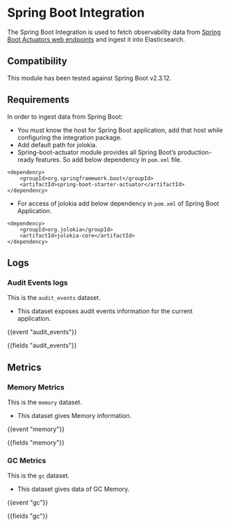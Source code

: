 # Spring Boot Integration

The Spring Boot Integration is used to fetch observability data from [Spring Boot Actuators web endpoints](https://docs.spring.io/spring-boot/docs/2.6.3/actuator-api/htmlsingle/) and ingest it into Elasticsearch.

## Compatibility

This module has been tested against Spring Boot v2.3.12.

## Requirements

In order to ingest data from Spring Boot:
- You must know the host for Spring Boot application, add that host while configuring the integration package.
- Add default path for jolokia.
- Spring-boot-actuator module provides all Spring Boot’s production-ready features. So add below dependency in `pom.xml` file.
```
<dependency>
    <groupId>org.springframework.boot</groupId>
    <artifactId>spring-boot-starter-actuator</artifactId>
</dependency>
```
- For access of jolokia add below dependency in `pom.xml` of Spring Boot Application.
```
<dependency>
	<groupId>org.jolokia</groupId>
	<artifactId>jolokia-core</artifactId>
</dependency>
```

## Logs

### Audit Events logs

This is the `audit_events` dataset.

- This dataset exposes audit events information for the current application.

{{event "audit_events"}}

{{fields "audit_events"}}

## Metrics

### Memory Metrics

This is the `memory` dataset.

- This dataset gives Memory information.

{{event "memory"}}

{{fields "memory"}}

### GC Metrics

This is the `gc` dataset.

- This dataset gives data of GC Memory.

{{event "gc"}}

{{fields "gc"}}

